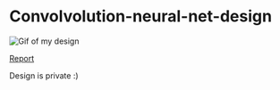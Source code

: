 
# Convolvolution-neural-net-design
![Gif of my design](https://github.com/AbhinayOja/Convolvolution-neural-net-design/blob/main/Convolution_MaxPooling.gif)

[ Report ](https://github.com/AbhinayOja/Convolvolution-neural-net-design/blob/main/Efficient%20Systolic%20Array%20Convolution%20with%20Pipelined%20MaxPooling%20and%20ReLU%20(1).pdf)

Design is private :) 
